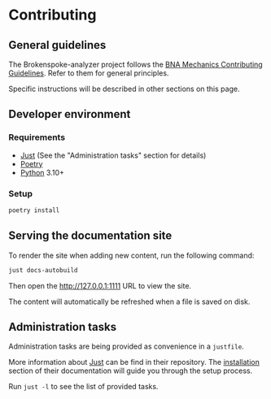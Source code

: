 # Contributing

## General guidelines

The Brokenspoke-analyzer project follows the
[BNA Mechanics Contributing Guidelines](https://peopleforbikes.github.io/contributing/).
Refer to them for general principles.

Specific instructions will be described in other sections on this page.

## Developer environment

### Requirements

- [Just] (See the "Administration tasks" section for details)
- [Poetry]
- [Python] 3.10+

### Setup

```bash
poetry install
```

## Serving the documentation site

To render the site when adding new content, run the following command:

```bash
just docs-autobuild
```

Then open the <http://127.0.0.1:1111> URL to view the site.

The content will automatically be refreshed when a file is saved on disk.

## Administration tasks

Administration tasks are being provided as convenience in a `justfile`.

More information about [Just] can be find in their repository. The
[installation](https://github.com/casey/just#installation) section of their
documentation will guide you through the setup process.

Run `just -l` to see the list of provided tasks.

[just]: https://github.com/casey/just
[poetry]: https://python-poetry.org/
[python]: https://www.python.org/downloads/
